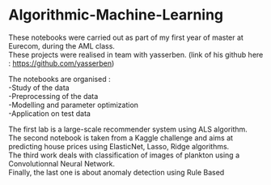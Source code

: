 # Algorithmic-Machine-Learning
These notebooks were carried out as part of my first year of master at Eurecom, during the AML class.  
These projects were realised in team with yasserben. (link of his github here : https://github.com/yasserben)  

The notebooks are organised :  
-Study of the data  
-Preprocessing of the data  
-Modelling and parameter optimization  
-Application on test data  

The first lab is a large-scale recommender system using ALS algorithm.  
The second notebook is taken from a Kaggle challenge and aims at predicting house prices using ElasticNet, Lasso, Ridge algorithms.  
The third work deals with classification of images of plankton using a Convolutionnal Neural Network.  
Finally, the last one is about anomaly detection using Rule Based

